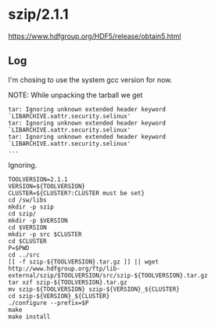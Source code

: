 szip/2.1.1
==========

<https://www.hdfgroup.org/HDF5/release/obtain5.html>



Log
---

I'm chosing to use the system gcc version for now.

NOTE: While unpacking the tarball we get

    tar: Ignoring unknown extended header keyword `LIBARCHIVE.xattr.security.selinux'
    tar: Ignoring unknown extended header keyword `LIBARCHIVE.xattr.security.selinux'
    tar: Ignoring unknown extended header keyword `LIBARCHIVE.xattr.security.selinux'
    ...

Ignoring.

    TOOLVERSION=2.1.1
    VERSION=${TOOLVERSION}
    CLUSTER=${CLUSTER?:CLUSTER must be set}
    cd /sw/libs
    mkdir -p szip
    cd szip/
    mkdir -p $VERSION
    cd $VERSION
    mkdir -p src $CLUSTER
    cd $CLUSTER
    P=$PWD
    cd ../src
    [[ -f szip-${TOOLVERSION}.tar.gz ]] || wget http://www.hdfgroup.org/ftp/lib-external/szip/$TOOLVERSION/src/szip-${TOOLVERSION}.tar.gz
    tar xzf szip-${TOOLVERSION}.tar.gz
    mv szip-${TOOLVERSION} szip-${VERSION}_${CLUSTER}
    cd szip-${VERSION}_${CLUSTER}
    ./configure --prefix=$P
    make
    make install

